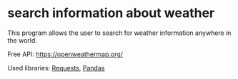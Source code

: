 # search information about weather

This program allows the user to search for weather information anywhere in the world. 

Free API: https://openweathermap.org/

Used libraries: [Requests](https://docs.python-requests.org/en/v2.0.0/), [Pandas](https://pandas.pydata.org/docs/index.html#)

